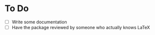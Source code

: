 # To Do

- [ ] Write some documentation
- [ ] Have the package reviewed by someone who actually knows LaTeX
